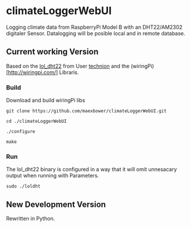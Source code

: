 # climateLoggerWebUI
Logging climate data from RaspberryPi Model B with an DHT22/AM2302 digitaler Sensor. Datalogging will be posible local and in remote database. 
## Current working Version
Based on the [lol_dht22](https://github.com/technion/lol_dht22) from User [technion](https://github.com/technion) and the (wiringPi)[http://wiringpi.com/] Libraris. 

### Build
Download and build wiringPi libs

 `git clone https://github.com/maexbower/climateLoggerWebUI.git`
 
 `cd ./climateLoggerWebUI`
 
 `./configure`
 
 `make`
 
### Run
The lol_dht22 binary is configured in a way that it will omit unnesacary output when running with Parameters.

`sudo ./loldht`

## New Development Version
Rewritten in Python.